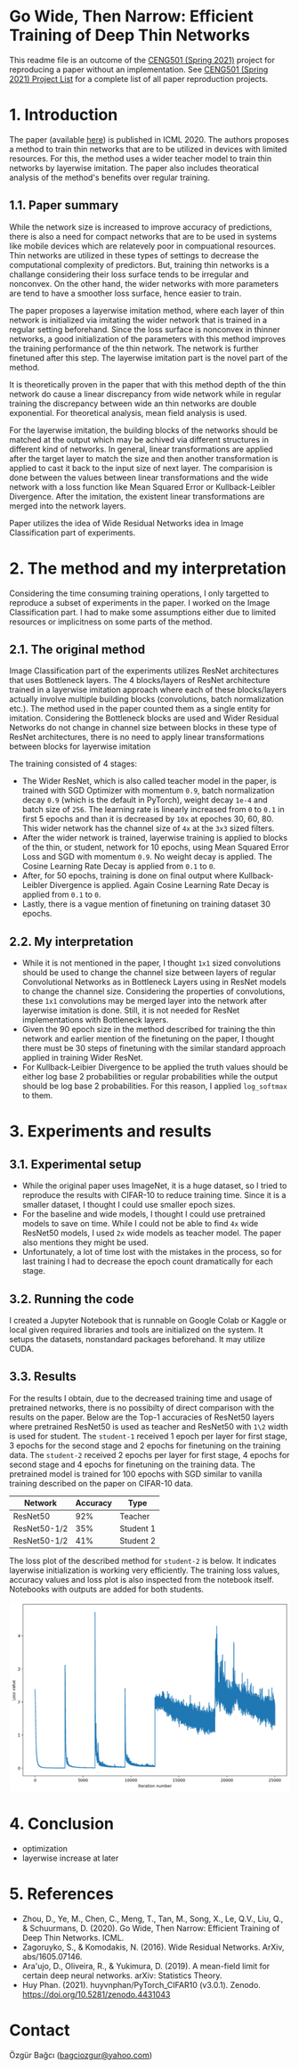 # Go Wide, Then Narrow: Efficient Training of Deep Thin Networks

This readme file is an outcome of the [CENG501 (Spring 2021)](http://kovan.ceng.metu.edu.tr/~sinan/DL/) project for reproducing a paper without an implementation. See [CENG501 (Spring 2021) Project List](https://github.com/sinankalkan/CENG501-Spring2021) for a complete list of all paper reproduction projects.

# 1. Introduction

The paper (available [here](https://arxiv.org/abs/2007.00811)) is published in ICML 2020. The authors proposes a method to train thin networks that are to be utilized in devices with limited resources. For this, the method uses a wider teacher model to train thin networks by layerwise imitation. The paper also includes theoratical analysis of the method's benefits over regular training.

## 1.1. Paper summary

While the network size is increased to improve accuracy of predictions, there is also a need for compact networks that are to be used in systems like mobile devices which are relatevely poor in compuational resources. Thin networks are utilized in these types of settings to decrease the computational complexity of predictors. But, training thin networks is a challange considering their loss surface tends to be irregular and nonconvex. On the other hand, the wider networks with more parameters are tend to have a smoother loss surface, hence easier to train.

The paper proposes a layerwise imitation method, where each layer of thin network is initialized via imitating the wider network that is trained in a regular setting beforehand. Since the loss surface is nonconvex in thinner networks, a good initialization of the parameters with this method improves the training performance of the thin network. The network is further finetuned after this step. The layerwise imitation part is the novel part of the method. 

It is theoretically proven in the paper that with this method depth of the thin network do cause a linear discrepancy from wide network while in regular training the discrepancy between wide an thin networks are double exponential. For theoretical analysis, mean field analysis is used.

For the layerwise imitation, the building blocks of the networks should be matched at the output which may be achived via different structures in different kind of networks. In general, linear transformations are applied after the target layer to match the size and then another transformation is applied to cast it back to the input size of next layer. The comparision is done between the values between linear transformations and the wide network with a loss function like Mean Squared Error or Kullback-Leibler Divergence. After the imitation, the existent linear transformations are merged into the network layers.

Paper utilizes the idea of Wide Residual Networks idea in Image Classification part of experiments.

# 2. The method and my interpretation

Considering the time consuming training operations, I only targetted to reproduce a subset of experiments in the paper. I worked on the Image Classification part. I had to make some assumptions either due to limited resources or implicitness on some parts of the method.

## 2.1. The original method

Image Classification part of the experiments utilizes ResNet architectures that uses Bottleneck layers. The 4 blocks/layers of ResNet architecture trained in a layerwise imitation approach where each of these blocks/layers actually involve multiple building blocks (convolutions, batch normalization etc.). The method used in the paper counted them as a single entity for imitation. Considering the Bottleneck blocks are used and Wider Residual Networks do not change in channel size between blocks in these type of ResNet architectures, there is no need to apply linear transformations between blocks for layerwise imitation

The training consisted of 4 stages:

- The Wider ResNet, which is also called teacher model in the paper, is trained with SGD Optimizer with momentum `0.9`, batch normalization decay `0.9` (which is the default in PyTorch), weight decay `1e-4` and batch size of `256`. The learning rate is linearly increased from `0` to `0.1` in first 5 epochs and than it is decreased by `10x` at epoches 30, 60, 80. This wider network has the channel size of `4x` at the `3x3` sized filters.
- After the wider network is trained, layerwise training is applied to blocks of the thin, or student, network for 10 epochs, using Mean Squared Error Loss and SGD with momentum `0.9`. No weight decay is applied. The Cosine Learning Rate Decay is applied from `0.1` to `0`.
- After, for 50 epochs, training is done on final output where Kullback-Leibler Divergence is applied. Again Cosine Learning Rate Decay is applied from `0.1` to `0`.
- Lastly, there is a vague mention of finetuning on training dataset 30 epochs.

## 2.2. My interpretation 

- While it is not mentioned in the paper, I thought `1x1` sized convolutions should be used to change the channel size between layers of regular Convolutional Networks as in Bottleneck Layers using in ResNet models to change the channel size. Considering the properties of convolutions, these `1x1` convolutions may be merged layer into the network after layerwise imitation is done. Still, it is not needed for ResNet implementations with Bottleneck layers.
- Given the 90 epoch size in the method described for training the thin network and earlier mention of the finetuning on the paper, I thought there must be 30 steps of finetuning with the similar standard approach applied in training Wider ResNet.
- For Kullback-Leibier Divergence to be applied the truth values should be either log base 2 probabilities or regular probabilities while the output should be log base 2 probabilities. For this reason, I applied `log_softmax` to them.

# 3. Experiments and results

## 3.1. Experimental setup

- While the original paper uses ImageNet, it is a huge dataset, so I tried to reproduce the results with CIFAR-10 to reduce training time. Since it is a smaller dataset, I thought I could use smaller epoch sizes.
- For the baseline and wide models, I thought I could use pretrained models to save on time. While I could not be able to find `4x` wide ResNet50 models, I used `2x` wide models as teacher model. The paper also mentions they might be used.
- Unfortunately, a lot of time lost with the mistakes in the process, so for last training I had to decrease the epoch count dramatically for each stage.

## 3.2. Running the code

I created a Jupyter Notebook that is runnable on Google Colab or Kaggle or local given required libraries and tools are initialized on the system. It setups the datasets, nonstandard packages beforehand. It may utilize CUDA.

## 3.3. Results

For the results I obtain, due to the decreased training time and usage of pretrained networks, there is no possibilty of direct comparison with the results on the paper. Below are the Top-1 accuracies of ResNet50 layers where pretrained ResNet50 is used as teacher and ResNet50 with `1\2` width is used for student.
The `student-1` received 1 epoch per layer for first stage, 3 epochs for the second stage and 2 epochs for finetuning on the training data.
The `student-2` received 2 epochs per layer for first stage, 4 epochs for second stage and 4 epochs for finetuning on the training data. 
The pretrained model is trained for 100 epochs with SGD similar to vanilla training described on the paper on CIFAR-10 data.

| Network      | Accuracy | Type      |
|--------------|----------|-----------|
| ResNet50     | 92%      | Teacher   |
| ResNet50-1/2 | 35%      | Student 1 |
| ResNet50-1/2 | 41%      | Student 2 |

The loss plot of the described method for `student-2` is below. It indicates layerwise initialization is working very efficiently. The training loss values, accuracy values and loss plot is also inspected from the notebook itself. Notebooks with outputs are added for both students.

![Loss Plot](loss.png)

# 4. Conclusion

- optimization
- layerwise increase at later

# 5. References

- Zhou, D., Ye, M., Chen, C., Meng, T., Tan, M., Song, X., Le, Q.V., Liu, Q., & Schuurmans, D. (2020). Go Wide, Then Narrow: Efficient Training of Deep Thin Networks. ICML.
- Zagoruyko, S., & Komodakis, N. (2016). Wide Residual Networks. ArXiv, abs/1605.07146.
- Ara'ujo, D., Oliveira, R., & Yukimura, D. (2019). A mean-field limit for certain deep neural networks. arXiv: Statistics Theory.
- Huy Phan. (2021). huyvnphan/PyTorch_CIFAR10 (v3.0.1). Zenodo. https://doi.org/10.5281/zenodo.4431043

# Contact

Özgür Bağcı (bagciozgur@yahoo.com)